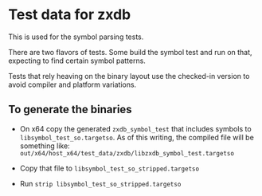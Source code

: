 # Test data for zxdb

This is used for the symbol parsing tests.

There are two flavors of tests. Some build the symbol test and run on that, expecting to find
certain symbol patterns.

Tests that rely heaving on the binary layout use the checked-in version to avoid compiler and
platform variations.

## To generate the binaries

  * On x64 copy the generated `zxdb_symbol_test` that includes symbols to
    `libsymbol_test_so.targetso`. As of this writing, the compiled file will be something
    like: `out/x64/host_x64/test_data/zxdb/libzxdb_symbol_test.targetso`

  * Copy that file to `libsymbol_test_so_stripped.targetso`

  * Run `strip libsymbol_test_so_stripped.targetso`

